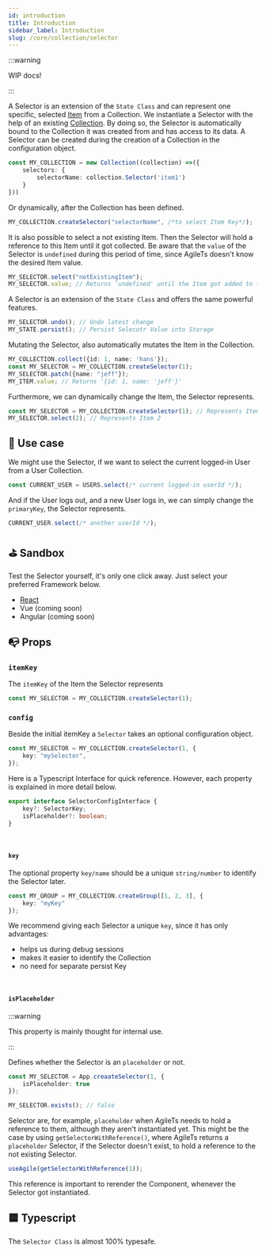 ```yaml
---
id: introduction
title: Introduction
sidebar_label: Introduction
slug: /core/collection/selector
---
```


:::warning

WIP docs!

:::

A Selector is an extension of the `State Class` and can represent one specific, 
selected [Item](../Introduction.md#-item) from a Collection.
We instantiate a Selector with the help of an existing [Collection](../Introduction.md).
By doing so, the Selector is automatically bound to the Collection it was created from
and has access to its data.
A Selector can be created during the creation of a Collection in the configuration object.
```ts {3}
const MY_COLLECTION = new Collection((collection) =>({
    selectors: {
        selectorName: collection.Selector('item1')
    }
}))
```
Or dynamically, after the Collection has been defined.
```ts
MY_COLLECTION.createSelector("selectorName", /*to select Item Key*/);
```
It is also possible to select a not existing Item. Then the Selector will hold
a reference to this Item until it got collected. Be aware that the `value` of the Selector is
`undefined` during this period of time, since AgileTs doesn't know the desired Item value.
```ts
MY_SELECTOR.select("notExistingItem");
MY_SELECTOR.value; // Returns 'undefined' until the Item got added to the Collection
```
A Selector is an extension of the `State Class` and offers the same powerful features.
```ts
MY_SELECTOR.undo(); // Undo latest change
MY_STATE.persist(); // Persist Selecotr Value into Storage
```
Mutating the Selector, also automatically mutates the Item in the Collection.
```ts
MY_COLLECTION.collect({id: 1, name: 'hans'});
const MY_SELECTOR = MY_COLLECTION.createSelector(1);
MY_SELECTOR.patch({name: "jeff"});
MY_ITEM.value; // Returns '{id: 1, name: 'jeff'}'
```
Furthermore, we can dynamically change the Item, the Selector represents.
```ts
const MY_SELECTOR = MY_COLLECTION.createSelector(1); // Represents Item 1
MY_SELECTOR.select(2); // Represents Item 2
```


## 🔨 Use case
We might use the Selector, if we want to select the current logged-in User from a User Collection.
```ts
const CURRENT_USER = USERS.select(/* current logged-in userId */);
```
And if the User logs out, and a new User logs in,
we can simply change the `primaryKey`, the Selector represents. 
```ts
CURRENT_USER.select(/* another userId */);
```


## ⛳️ Sandbox
Test the Selector yourself, it's only one click away. Just select your preferred Framework below.
- [React](https://codesandbox.io/s/agilets-first-state-f12cz)
- Vue (coming soon)
- Angular (coming soon)


## 📭 Props

### `itemKey`
The `itemKey` of the Item the Selector represents
```ts {1}
const MY_SELECTOR = MY_COLLECTION.createSelector(1);
```

### `config`

Beside the initial itemKey a `Selector` takes an optional configuration object.
```ts
const MY_SELECTOR = MY_COLLECTION.createSelector(1, {
    key: "mySelector",
});
```
Here is a Typescript Interface for quick reference. However,
each property is explained in more detail below.
```ts
export interface SelectorConfigInterface {
    key?: SelectorKey;
    isPlaceholder?: boolean;
}
```

<br/>

#### `key`
The optional property `key/name` should be a unique `string/number` to identify the Selector later.
```ts
const MY_GROUP = MY_COLLECTION.createGroup([1, 2, 3], {
    key: "myKey"
});
```
We recommend giving each Selector a unique `key`, since it has only advantages:
- helps us during debug sessions
- makes it easier to identify the Collection
- no need for separate persist Key

<br/>

#### `isPlaceholder`

:::warning

This property is mainly thought for internal use.

:::

Defines whether the Selector is an `placeholder` or not.
```ts
const MY_SELECTOR = App.creaateSelector(1, {
    isPlaceholder: true
});

MY_SELECTOR.exists(); // false
```
Selector are, for example, `placeholder` when AgileTs needs to hold a reference to them,
although they aren't instantiated yet.
This might be the case by using `getSelectorWithReference()`,
where AgileTs returns a `placeholder` Selector, if the Selector doesn't exist,
to hold a reference to the not existing Selector.
```ts
useAgile(getSelectorWithReference(1));
```
This reference is important to rerender the Component,
whenever the Selector got instantiated.


## 🟦 Typescript

The `Selector Class` is almost 100% typesafe.



